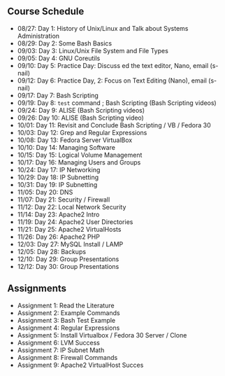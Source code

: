 ## Course Schedule

- 08/27: Day 1: History of Unix/Linux and Talk about Systems Administration
- 08/29: Day 2: Some Bash Basics
- 09/03: Day 3: Linux/Unix File System and File Types
- 09/05: Day 4: GNU Coreutils
- 09/10: Day 5: Practice Day: Discuss ed the text editor, Nano, email (s-nail)
- 09/12: Day 6: Practice Day, 2: Focus on Text Editing (Nano), email (s-nail)
- 09/17: Day 7: Bash Scripting
- 09/19: Day 8: ``test`` command ; Bash Scripting (Bash Scripting videos)
- 09/24: Day 9: ALISE (Bash Scripting videos)
- 09/26: Day 10: ALISE (Bash Scripting video)
- 10/01: Day 11: Revisit and Conclude Bash Scripting / VB / Fedora 30
- 10/03: Day 12: Grep and Regular Expressions
- 10/08: Day 13: Fedora Server VirtualBox
- 10/10: Day 14: Managing Software
- 10/15: Day 15: Logical Volume Management
- 10/17: Day 16: Managing Users and Groups
- 10/24: Day 17: IP Networking 
- 10/29: Day 18: IP Subnetting
- 10/31: Day 19: IP Subnetting
- 11/05: Day 20: DNS
- 11/07: Day 21: Security / Firewall
- 11/12: Day 22: Local Network Security
- 11/14: Day 23: Apache2 Intro
- 11/19: Day 24: Apache2 User Directories
- 11/21: Day 25: Apache2 VirtualHosts
- 11/26: Day 26: Apache2 PHP
- 12/03: Day 27: MySQL Install / LAMP
- 12/05: Day 28: Backups
- 12/10: Day 29: Group Presentations
- 12/12: Day 30: Group Presentations

## Assignments

- Assignment 1: Read the Literature
- Assignment 2: Example Commands
- Assignment 3: Bash Test Example
- Assignment 4: Regular Expressions
- Assignment 5: Install Virtualbox / Fedora 30 Server / Clone
- Assignment 6: LVM Success
- Assignment 7: IP Subnet Math
- Assignment 8: Firewall Commands
- Assignment 9: Apache2 VirtualHost Succes
